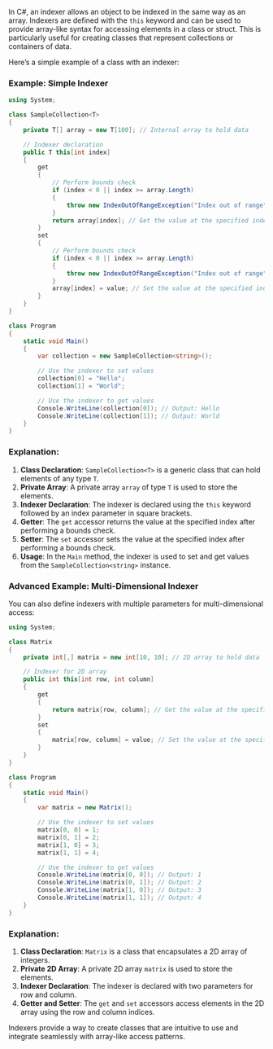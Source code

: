 In C#, an indexer allows an object to be indexed in the same way as an array. Indexers are defined with the `this` keyword and can be used to provide array-like syntax for accessing elements in a class or struct. This is particularly useful for creating classes that represent collections or containers of data.

Here’s a simple example of a class with an indexer:

### Example: Simple Indexer
```csharp
using System;

class SampleCollection<T>
{
    private T[] array = new T[100]; // Internal array to hold data

    // Indexer declaration
    public T this[int index]
    {
        get
        {
            // Perform bounds check
            if (index < 0 || index >= array.Length)
            {
                throw new IndexOutOfRangeException("Index out of range");
            }
            return array[index]; // Get the value at the specified index
        }
        set
        {
            // Perform bounds check
            if (index < 0 || index >= array.Length)
            {
                throw new IndexOutOfRangeException("Index out of range");
            }
            array[index] = value; // Set the value at the specified index
        }
    }
}

class Program
{
    static void Main()
    {
        var collection = new SampleCollection<string>();

        // Use the indexer to set values
        collection[0] = "Hello";
        collection[1] = "World";

        // Use the indexer to get values
        Console.WriteLine(collection[0]); // Output: Hello
        Console.WriteLine(collection[1]); // Output: World
    }
}
```

### Explanation:
1. **Class Declaration**: `SampleCollection<T>` is a generic class that can hold elements of any type `T`.
2. **Private Array**: A private array `array` of type `T` is used to store the elements.
3. **Indexer Declaration**: The indexer is declared using the `this` keyword followed by an index parameter in square brackets.
4. **Getter**: The `get` accessor returns the value at the specified index after performing a bounds check.
5. **Setter**: The `set` accessor sets the value at the specified index after performing a bounds check.
6. **Usage**: In the `Main` method, the indexer is used to set and get values from the `SampleCollection<string>` instance.

### Advanced Example: Multi-Dimensional Indexer
You can also define indexers with multiple parameters for multi-dimensional access:

```csharp
using System;

class Matrix
{
    private int[,] matrix = new int[10, 10]; // 2D array to hold data

    // Indexer for 2D array
    public int this[int row, int column]
    {
        get
        {
            return matrix[row, column]; // Get the value at the specified row and column
        }
        set
        {
            matrix[row, column] = value; // Set the value at the specified row and column
        }
    }
}

class Program
{
    static void Main()
    {
        var matrix = new Matrix();

        // Use the indexer to set values
        matrix[0, 0] = 1;
        matrix[0, 1] = 2;
        matrix[1, 0] = 3;
        matrix[1, 1] = 4;

        // Use the indexer to get values
        Console.WriteLine(matrix[0, 0]); // Output: 1
        Console.WriteLine(matrix[0, 1]); // Output: 2
        Console.WriteLine(matrix[1, 0]); // Output: 3
        Console.WriteLine(matrix[1, 1]); // Output: 4
    }
}
```

### Explanation:
1. **Class Declaration**: `Matrix` is a class that encapsulates a 2D array of integers.
2. **Private 2D Array**: A private 2D array `matrix` is used to store the elements.
3. **Indexer Declaration**: The indexer is declared with two parameters for row and column.
4. **Getter and Setter**: The `get` and `set` accessors access elements in the 2D array using the row and column indices.

Indexers provide a way to create classes that are intuitive to use and integrate seamlessly with array-like access patterns.
